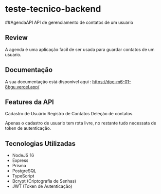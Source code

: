 # teste-tecnico-backend

##AgendaAPI
API de gerenciamento de contatos de um usuario

## Review

A agenda é uma aplicação facil de ser usada para guardar contatos de um usuario.

## Documentação

A sua documentação está disponível aqui : https://doc-m6-01-8bgu.vercel.app/

## Features da API

Cadastro de Usuário
Registro de Contatos
Deleção de contatos

Apenas o cadastro de usuario tem rota livre, no restante tudo necessata de token de autenticação.

## Tecnologias Utilizadas

- NodeJS 16
- Express
- Prisma
- PostgreSQL
- TypeScript
- Bcrypt (Criptografia de Senhas)
- JWT (Token de Autenticação)
